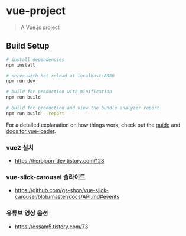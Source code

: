 # vue-project

> A Vue.js project

## Build Setup

``` bash
# install dependencies
npm install

# serve with hot reload at localhost:8080
npm run dev

# build for production with minification
npm run build

# build for production and view the bundle analyzer report
npm run build --report
```

For a detailed explanation on how things work, check out the [guide](http://vuejs-templates.github.io/webpack/) and [docs for vue-loader](http://vuejs.github.io/vue-loader).


### vue2 설치
- https://herojoon-dev.tistory.com/128

### vue-slick-carousel 슬라이드
- https://github.com/gs-shop/vue-slick-carousel/blob/master/docs/API.md#events

### 유튜브 영상 옵션
- https://ossam5.tistory.com/73
